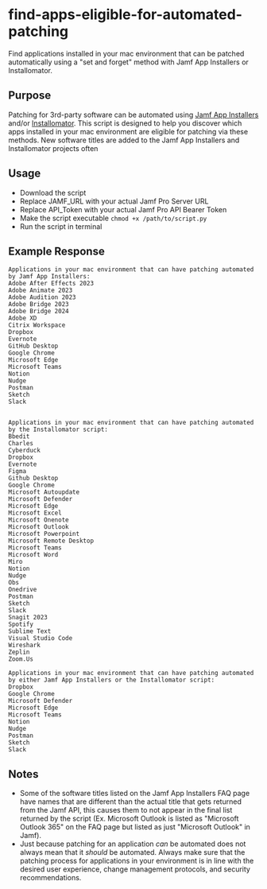 # find-apps-eligible-for-automated-patching
Find applications installed in your mac environment that can be patched automatically using a "set and forget" method with Jamf App Installers or Installomator.

## Purpose
Patching for 3rd-party software can be automated using [Jamf App Installers](https://learn.jamf.com/bundle/jamf-app-catalog/page/App_Installers_Software_Titles.html) and/or [Installomator](https://github.com/Installomator/Installomator). This script is designed to help you discover which apps installed in your mac environment are eligible for patching via these methods. New software titles are added to the Jamf App Installers and Installomator projects often

## Usage
- Download the script
- Replace JAMF_URL with your actual Jamf Pro Server URL
- Replace API_Token with your actual Jamf Pro API Bearer Token
- Make the script executable `chmod +x /path/to/script.py`
- Run the script in terminal

## Example Response
```
Applications in your mac environment that can have patching automated by Jamf App Installers:
Adobe After Effects 2023
Adobe Animate 2023
Adobe Audition 2023
Adobe Bridge 2023
Adobe Bridge 2024
Adobe XD
Citrix Workspace
Dropbox
Evernote
GitHub Desktop
Google Chrome
Microsoft Edge
Microsoft Teams
Notion
Nudge
Postman
Sketch
Slack


Applications in your mac environment that can have patching automated by the Installomator script:
Bbedit
Charles
Cyberduck
Dropbox
Evernote
Figma
Github Desktop
Google Chrome
Microsoft Autoupdate
Microsoft Defender
Microsoft Edge
Microsoft Excel
Microsoft Onenote
Microsoft Outlook
Microsoft Powerpoint
Microsoft Remote Desktop
Microsoft Teams
Microsoft Word
Miro
Notion
Nudge
Obs
Onedrive
Postman
Sketch
Slack
Snagit 2023
Spotify
Sublime Text
Visual Studio Code
Wireshark
Zeplin
Zoom.Us

Applications in your mac environment that can have patching automated by either Jamf App Installers or the Installomator script:
Dropbox
Google Chrome
Microsoft Defender
Microsoft Edge
Microsoft Teams
Notion
Nudge
Postman
Sketch
Slack
```

## Notes
- Some of the software titles listed on the Jamf App Installers FAQ page have names that are different than the actual title that gets returned from the Jamf API, this causes them to not appear in the final list returned by the script (Ex. Microsoft Outlook is listed as "Microsoft Outlook 365" on the FAQ page but listed as just "Microsoft Outlook" in Jamf).
- Just because patching for an application _can_ be automated does not always mean that it _should_ be automated. Always make sure that the patching process for applications in your environment is in line with the desired user experience, change management protocols, and security recommendations. 
